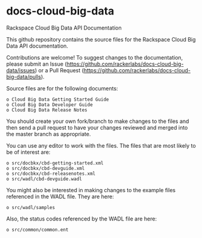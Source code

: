 docs-cloud-big-data
========================

Rackspace Cloud Big Data API Documentation

This github repository contains the source files for the Rackspace Cloud Big Data API documentation. 

Contributions are welcome! To suggest changes to the documentation, please submit an Issue (https://github.com/rackerlabs/docs-cloud-big-data/issues) or a Pull Request (https://github.com/rackerlabs/docs-cloud-big-data/pulls).

Source files are for the following documents:

    o Cloud Big Data Getting Started Guide
    o Cloud Big Data Developer Guide
    o Cloud Big Data Release Notes
    
You should create your own fork/branch to make changes to the files and then send a pull request to have your changes
reviewed and merged into the master branch as appropriate.

You can use any editor to work with the files. The files that are most likely to be of interest are:

    o src/docbkx/cbd-getting-started.xml
    o src/docbkx/cbd-devguide.xml
    o src/docbkx/cbd-releasenotes.xml
    o src/wadl/cbd-devguide.wadl
    
You might also be interested in making changes to the example files referenced in the WADL file. They are here:

    o src/wadl/samples
    
Also, the status codes referenced by the WADL file are here:

    o src/common/common.ent


